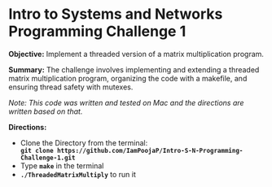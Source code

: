 # Intro to Systems and Networks Programming Challenge 1

**Objective:** Implement a threaded version of a matrix multiplication program.

**Summary:** The challenge involves implementing and extending a threaded matrix multiplication program, organizing the code with a makefile, and ensuring thread safety with mutexes. 

*Note: This code was written and tested on Mac and the directions are written based on that.* 

**Directions:**
    <ul>
    <li> Clone the Directory from the terminal: </li>
        **```git clone https://github.com/IamPoojaP/Intro-S-N-Programming-Challenge-1.git```**
    <li>Type **```make```** in the terminal </li>
    <li>**```./ThreadedMatrixMultiply```** to run it</li>
    </ul>
